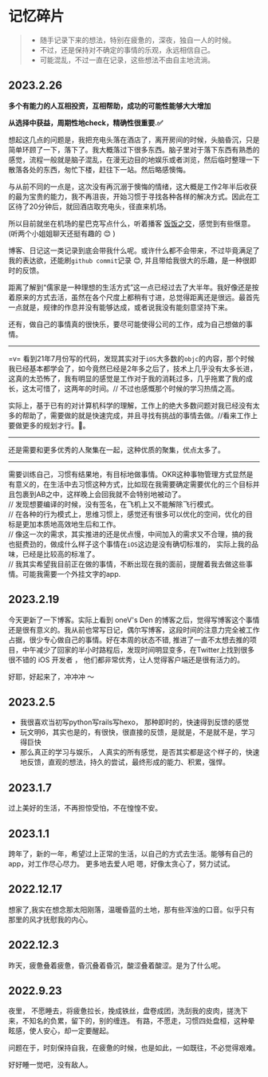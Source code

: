 # 记忆碎片
> * 随手记录下来的想法，特别在疲惫的，深夜，独自一人的时候。
> * 不过，还是保持对不确定的事情的乐观，永远相信自己。
> * 可能混乱，不过一直在记录，这些想法不由自主地流淌。


## 2023.2.26

**多个有能力的人互相投资，互相帮助，成功的可能性能够大大增加**

**从选择中获益，周期性地check，精确性很重要.✅**

想起这几点的问题是，我把充电头落在酒店了，离开房间的时候，头脑昏沉，只是简单环顾了一下，落下了。我大概落过下很多东西。脑子里对于落下东西有熟悉的感觉，流程一般就是脑子混乱，在漫无边目的地娱乐或者浏览，然后临时整理一下散落各处的东西，匆忙下楼，赶往下一站。然后略感懊悔。

与从前不同的一点是，这次没有再沉溺于懊悔的情绪，这大概是工作2年半后收获的最为宝贵的能力，我不再沮丧，开始习惯于寻找各种各样的解决方式。因此在工区待了20分钟后，就回酒店取充电头，径直来机场。

所以目前就坐在机场的星巴克写点什么，听着播客
[饭饭之交](https://open.spotify.com/episode/1tJ2PzXlzIzmhQsWw3UF9e?si=yq9LDDVUTHyP9NJp75_TQA)，感觉到有些惬意。(听两个小姐姐聊天还挺有趣的 😊 )

博客、日记这一类记录到底会带我什么呢。或许什么都不会带来，不过毕竟满足了我的表达欲，还能刷`github commit`记录 😊, 并且带给我很大的乐趣，是一种很即时的反馈。

距离了解到“儒家是一种理想的生活方式”这一点已经过去了大半年。我好像还是按着原来的方式去活，虽然在各个尺度上都稍有寸进，总觉得距离还是很远。最首先一点就是，规律的作息并没有能够达成，或者说我没有能刻意坚持下来。

还有，做自己的事情真的很快乐，要尽可能使得公司的工作，成为自己想做的事情。

---
=v= 看到21年7月份写的代码，发现其实对于`iOS`大多数的`objc`的内容，那个时候我已经基本都学会了，如今竟然已经是2年多之后了，技术上几乎没有太多长进，这真的太恐怖了，我有明显的感觉是工作对于我的消耗过多，几乎拖累了我的成长，这太可惜了，这两年的时间。// 不过也感慨那个时候的学习热情之高。

实际上，基于已有的对计算机科学的理解，工作上的绝大多数问题对我已经没有太多的帮助了，需要做的就是快速完成，并且寻找有挑战的事情去做。//看来工作上要做更多的规划才行。🐶。

---
还是需要和更多优秀的人聚集在一起，这种优质的聚集，优点太多了。

---
需要训练自己，习惯有结果地，有目标地做事情。OKR这种事物管理方式显然是有意义的，在生活中去习惯这种方式，比如现在我需要确定需要优化的三个目标并且包裹到AB之中，这样晚上会回我就不会特别地被动了。\
// 发现想要编译的时候，没有签名，在飞机上又不能解除飞行模式。\
// 在各种的行为模式上，思维习惯上，感觉还有很多可以优化的空间，优化的目标是更加本质地高效地生后和工作。\
// 像这一次的需求，其实推进的还是优点慢，中间加入的需求又不合理，搞的我也挺费劲的，做成什么样子这个事情在`iOS`这边是没有确切标准的， 实际上我的品味，已经是比较高的标准了。 \
// 我其实希望我目前正在做的事情，不断出现在我的面前，提醒着我去做这些事情。可能我需要一个外挂文字的app.

## 2023.2.19

今天更新了一下博客。实际上看到 oneV's Den 的博客之后，觉得写博客这个事情还是很有意义的。我从前也常写日记，偶尔写博客，这段时间的注意力完全被工作占据，很少专心做自己的事情。好在本周的状态不错, 推进了一直不太想去推的项目，中午减少了回家的半小时路程后，发现时间明显变多，在Twitter上找到很多很不错的 iOS 开发者 ， 他们都非常优秀，让人觉得客户端还是很有活力的。

好耶，好起来了，冲冲冲 ～ 

## 2023.2.5
* 我很喜欢当初写python写rails写hexo， 那种即时的，快速得到反馈的感觉
* 玩文明6，其实也是的，有很快，很直接的反馈，是就是，不是就不是，学习得巨快
* 那么真正的学习与娱乐， 人真实的所有感觉，是否其实都是这个样子的，快速地反馈，直观的想法，持久的尝试，最终形成的能力、积累，强悍。

## 2023.1.7
过上美好的生活，不再担惊受怕，不在惶惶不安。

## 2023.1.1
跨年了，新的一年，希望过上正常的生活，以自己的方式去生活。能够有自己的app，对工作尽心尽力。
更多地去爱人吧
嗯，好像太贪心了，努力试试。

## 2022.12.17
想家了,我实在想念那太阳刚落，温暖昏蓝的土地，那有些浑浊的口音。似乎只有那里的风才抚慰我的内心。

 ## 2022.12.3
 昨天，疲惫叠着疲惫，昏沉叠着昏沉，酸涩叠着酸涩。是为了什么呢。

## 2022.9.23
 夜里， 不愿睡去，将疲惫拉长，挽成铁丝，盘卷成团，洗刮我的皮肉，搓洗下来，不知名的负累，留下的，别的缠连。
 有路，不愿走，习惯四处盘桓，这种晕眩感，使人安心，却一定要醒起。

 问题在于，时刻保持自我，在疲惫的时候，也是如此，一如既往，不必觉得艰难。
 
 好好睡一觉吧，没有敌人。

